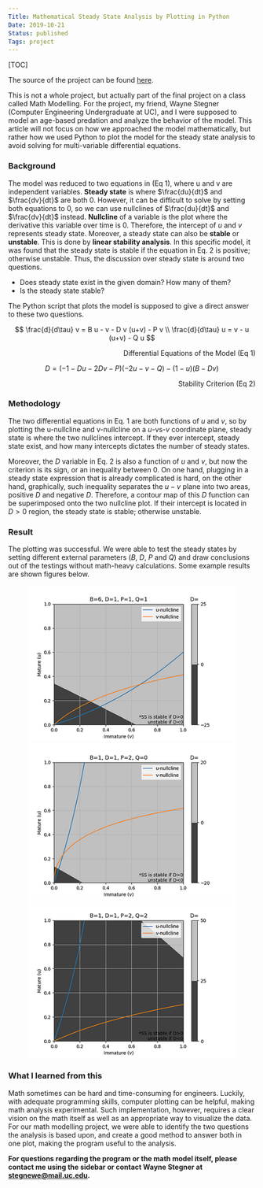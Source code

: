 ```yaml
---
Title: Mathematical Steady State Analysis by Plotting in Python
Date: 2019-10-21
Status: published
Tags: project
---
```

[TOC]

The source of the project can be found [here](https://github.com/liu2z2/nullclineplot).

This is not a whole project, but actually part of the final project on a class called Math Modelling. For the project, my friend, Wayne Stegner (Computer Engineering Undergraduate at UC), and I were supposed to model an age-based predation and analyze the behavior of the model. This article will not focus on how we approached the model mathematically, but rather how we used Python to plot the model for the steady state analysis to avoid solving for multi-variable differential equations. 

### Background
The model was reduced to two equations in (Eq 1), where u and v are independent variables. **Steady state** is where $\frac{du}{dt}$ and $\frac{dv}{dt}$ are both 0. However, it can be difficult to solve by setting both equations to 0, so we can use nullclines of $\frac{du}{dt}$ and $\frac{dv}{dt}$ instead. **Nullcline** of a variable is the plot where the derivative this variable over time is 0. Therefore, the intercept of $u$ and $v$ represents steady state. Moreover, a steady state can also be **stable** or **unstable**. This is done by **linear stability analysis**. In this specific model, it was found that the steady state is stable if the equation in Eq. 2 is positive; otherwise unstable. Thus, the discussion over steady state is around two questions.

- Does steady state exist in the given domain? How many of them?
- Is the steady state stable?

The Python script that plots the model is supposed to give a direct answer to these two questions. 

$$
\frac{d}{d\tau} v = B u - v - D v (u+v) - P v \\
\frac{d}{d\tau} u = v - u (u+v) - Q u
$$
<div style="text-align: right"> Differential Equations of the Model (Eq 1) </div>

$$
D = (- 1 - Du - 2Dv - P)(-2u - v - Q) - (1 - u)(B - D v)
$$
<div style="text-align: right"> Stability Criterion (Eq 2) </div>

### Methodology
The two differential equations in Eq. 1 are both functions of $u$ and $v$, so by plotting the u-nullcline and v-nullcline on a $u$-vs-$v$ coordinate plane, steady state is where the two nullclines intercept. If they ever intercept, steady state exist, and how many intercepts dictates the number of steady states. 

Moreover, the $D$ variable in Eq. 2 is also a function of $u$ and $v$, but now the criterion is its sign, or an inequality between 0. On one hand, plugging in a steady state expression that is already complicated is hard, on the other hand, graphically, such inequality separates the $u-v$ plane into two areas, positive $D$ and negative $D$. Therefore, a contour map of this $D$ function can be superimposed onto the two nullcline plot. If their intercept is located in $D>0$ region, the steady state is stable; otherwise unstable. 

### Result

The plotting was successful. We were able to test the steady states by setting different external parameters ($B$, $D$, $P$ and $Q$) and draw conclusions out of the testings without math-heavy calculations. Some example results are shown figures below. 

<figure>
  <img src="/images/project-nullclineplot/plt1.webp"/>
  <img src="/images/project-nullclineplot/plt2.webp"/>
  <img src="/images/project-nullclineplot/plt3.webp"/>
</figure>

### What I learned from this
Math sometimes can be hard and time-consuming for engineers. Luckily, with adequate programming skills, computer plotting can be helpful, making math analysis experimental. Such implementation, however, requires a clear vision on the math itself as well as an appropriate way to visualize the data. For our math modelling project, we were able to identify the two questions the analysis is based upon, and create a good method to answer both in one plot, making the program useful to the analysis. 

**For questions regarding the program or the math model itself, please contact me using the sidebar or contact Wayne Stegner at stegnewe@mail.uc.edu.**